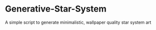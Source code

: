 # Generative-Star-System
A simple script to generate minimalistic, wallpaper quality star system art
